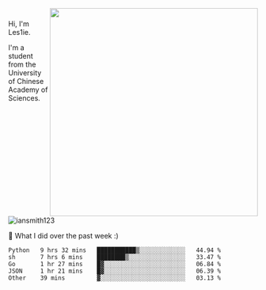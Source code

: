 <img align="right" src="https://github-readme-stats.vercel.app/api?username=iansmith123&show_icons=true&hide_border=true" width="420">

### 
Hi, I'm Les1ie. 

I'm a student from the University of Chinese Academy of Sciences.

<img src="https://komarev.com/ghpvc/?username=iansmith123" alt="iansmith123" />




🔭 What I did over the past week :)
<!--START_SECTION:waka-->
```text
Python   9 hrs 32 mins   ███████████▒░░░░░░░░░░░░░   44.94 % 
sh       7 hrs 6 mins    ████████▒░░░░░░░░░░░░░░░░   33.47 % 
Go       1 hr 27 mins    █▓░░░░░░░░░░░░░░░░░░░░░░░   06.84 % 
JSON     1 hr 21 mins    █▓░░░░░░░░░░░░░░░░░░░░░░░   06.39 % 
Other    39 mins         ▓░░░░░░░░░░░░░░░░░░░░░░░░   03.13 % 
```
<!--END_SECTION:waka-->


<!--
**IanSmith123/IanSmith123** is a ✨ _special_ ✨ repository because its `README.md` (this file) appears on your GitHub profile.
<img src="https://github.githubassets.com/images/spinners/octocat-spinner-64.gif">

Here are some ideas to get you started:

- 🔭 I’m currently working on ...
- 🌱 I’m currently learning ...
- 👯 I’m looking to collaborate on ...
- 🤔 I’m looking for help with ...
- 💬 Ask me about ...
- 📫 How to reach me: ...
- 😄 Pronouns: ...
- ⚡ Fun fact: ...
-->
